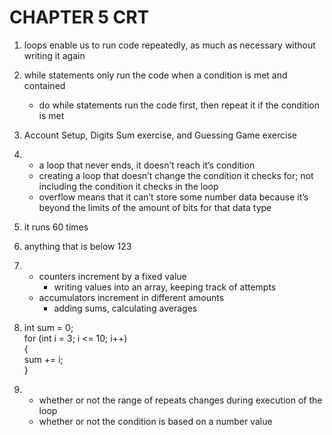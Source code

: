 # CHAPTER 5 CRT 

1. loops enable us to run code repeatedly, as much as necessary without writing it again

2. while statements only run the code when a condition is met and contained
	-	do while statements run the code first, then repeat it if the condition is met
 
3. Account Setup, Digits Sum exercise, and Guessing Game exercise
 
4. 
	-	a loop that never ends, it doesn’t reach it’s condition
	- 	creating a loop that doesn’t change the condition it checks for;
		not including the condition it checks in the loop
  	-	overflow means that it can’t store some number data because it’s beyond the limits of the amount of bits for that data type
 
5. it runs 60 times
 
6. anything that is below 123
 
7. 
  	-	counters increment by a fixed value
    	-	writing values into an array, keeping track of attempts
  	-	accumulators increment in different amounts
    	-	adding sums, calculating averages
 
8.	int sum = 0;  
  	for (int i = 3; i <= 10; i++)  
	{  
	   sum += i;  
  	}  
 
9.
  	-	whether or not the range of repeats changes during execution of the loop
  	-	whether or not the condition is based on a number value
